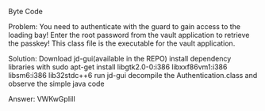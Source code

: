 Byte Code

Problem:
You need to authenticate with the guard to gain access to the loading bay! Enter the root password from the vault application to retrieve the passkey! This class file is the executable for the vault application.

Solution:
Download jd-gui(available in the REPO)
install dependency libraries with
sudo apt-get install libgtk2.0-0:i386 libxxf86vm1:i386 libsm6:i386 lib32stdc++6
run jd-gui decompile the Authentication.class and observe the simple java code

Answer:
VWKwGpIilI
